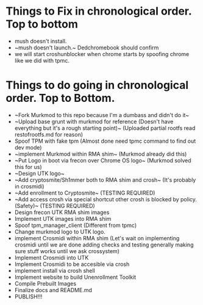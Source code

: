 # Things to Fix in chronological order. Top to bottom
- mush doesn't install. 
- ~mush doesn't launch.~ Dedchromebook should confirm
- we will start croshunblocker when chrome starts by spoofing chrome like we did with tpmc.


# Things to do going in chronological order. Top to Bottom.
- ~Fork Murkmod to this repo because I'm a dumbass and didn't do it~
- ~Upload base grunt with murkmod for reference (Doesn't have everything but it's a rough starting point)~ (Uploaded partial rootfs read restofrootfs.md for reason)
- Spoof TPM with fake tpm (Almost done need tpmc command to find out dev mode)
- ~implement Murkmod within RMA shim~ (Murkmod already did this)
- ~Put Logo in boot via frecon over Chrome OS logo~ (Murkmod solved this for us)
- ~Design UTK logo~
- ~Add cryptosmite/Sh1mmer both to RMA shim and crosh~ (It's probably in crosmidi)
- ~Add enrollment to Cryptosmite~ (TESTING REQUIRED)
- ~Add access crosh via special shortcut other crosh is blocked by policy. (Safety)~ (TESTING REQUIRED)
- Design frecon UTK RMA shim images
- Implement UTK images into RMA shim
- Spoof tpm_manager_client (Different from tpmc)
- Change murkmod logo to UTK logo.
- implement Crosmidi within RMA shim (Let's wait on implementing crosmidi until we are done adding checks and testing generally making sure stuff works until we ask crossystem)
- Implement Crosmidi into UTK
- Implement Crosmidi to be accesible via crosh
- implement install via crosh shell
- Implement website to build Unenrollment Toolkit
- Compile Prebuilt Images
- Finalize docs and README.md
- PUBLISH!!!

